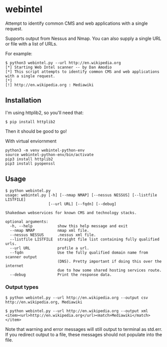 # webintel
Attempt to identify common CMS and web applications with a single request.

Supports output from Nessus and Nmap. 
You can also supply a single URL or file with a list of URLs.

For example:

    $ python3 webintel.py --url http://en.wikipedia.org
    [*] Starting Web Intel scanner -- by Dan Amodio
    [*] This script attempts to identify common CMS and web applications with a single request.
    [*]
    [!] http://en.wikipedia.org : Mediawiki

## Installation
I'm using httplib2, so you'll need that:

    $ pip install httplib2

Then it should be good to go!

With virtual enviornment 

    python3 -m venv webintel-python-env
    source webintel-python-env/bin/activate
    pip3 install httplib2
    pip3 install pyopenssl

## Usage

    $ python webintel.py
    usage: webintel.py [-h] [--nmap NMAP] [--nessus NESSUS] [--listfile LISTFILE]
                       [--url URL] [--fqdn] [--debug]

    Shakedown webservices for known CMS and technology stacks.

    optional arguments:
      -h, --help           show this help message and exit
      --nmap NMAP          nmap xml file.
      --nessus NESSUS      .nessus xml file.
      --listfile LISTFILE  straight file list containing fully qualified urls.
      --url URL            profile a url.
      --fqdn               Use the fully qualified domain name from scanner output
                           (DNS). Pretty important if doing this over the internet
                           due to how some shared hosting services route.
      --debug              Print the response data.

### Output types

    $ python webintel.py --url http://en.wikipedia.org --output csv
    http://en.wikipedia.org, Mediawiki

    $ python webintel.py --url http://en.wikipedia.org --output xml
    <item><url>http://en.wikipedia.org</url><match>Mediawiki</match></item>

Note that warning and error messages will still output to terminal as std.err. 
If you redirect output to a file, these messages should not populate into the file.

